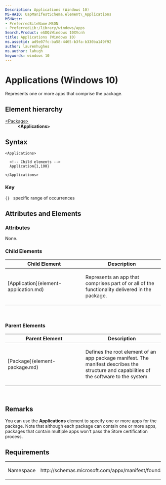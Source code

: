 ```yaml
---
Description: Applications (Windows 10)
MS-HAID: UapManifestSchema.element\_Applications
MSHAttr:
- PreferredSiteName:MSDN
- PreferredLib:/library/windows/apps
Search.Product: eADQiWindows 10XVcnh
title: Applications (Windows 10)
ms.assetid: ad9e07fc-ba58-4465-b3fa-b330ba149f92
author: laurenhughes
ms.author: lahugh
keywords: windows 10
---
```


# Applications (Windows 10)


Represents one or more apps that comprise the package.

## Element hierarchy

<dl>
<dt><a href="element-package.md">&lt;Package&gt;</a></dt>
<dd><b>&lt;Applications&gt;</b></dd>
</dl>

## Syntax

``` syntax
<Applications>

  <!-- Child elements -->
  Application{1,100}

</Applications>
```

### Key

`{}`   specific range of occurrences
## Attributes and Elements


### Attributes

None.

### Child Elements

<table>
<colgroup>
<col width="50%" />
<col width="50%" />
</colgroup>
<thead>
<tr class="header">
<th>Child Element</th>
<th>Description</th>
</tr>
</thead>
<tbody>
<tr class="odd">
<td>[Application](element-application.md)</td>
<td><p>Represents an app that comprises part of or all of the functionality delivered in the package.</p></td>
</tr>
</tbody>
</table>

 

### Parent Elements

<table>
<colgroup>
<col width="50%" />
<col width="50%" />
</colgroup>
<thead>
<tr class="header">
<th>Parent Element</th>
<th>Description</th>
</tr>
</thead>
<tbody>
<tr class="odd">
<td>[Package](element-package.md)</td>
<td><p>Defines the root element of an app package manifest. The manifest describes the structure and capabilities of the software to the system.</p></td>
</tr>
</tbody>
</table>

 

## Remarks

You can use the **Applications** element to specify one or more apps for the package. Note that although each package can contain one or more apps, packages that contain multiple apps won't pass the Store certification process.

## Requirements

<table>
<colgroup>
<col width="50%" />
<col width="50%" />
</colgroup>
<tbody>
<tr class="odd">
<td><p>Namespace</p></td>
<td><p>http://schemas.microsoft.com/appx/manifest/foundation/windows10</p></td>
</tr>
</tbody>
</table>

 

 



